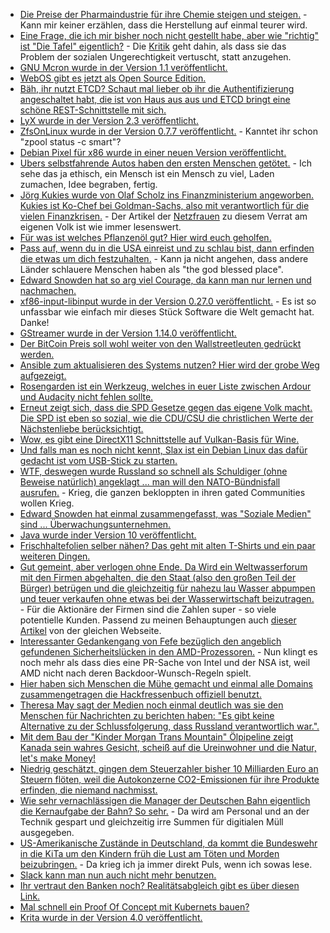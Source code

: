 * [Die Preise der Pharmaindustrie für ihre Chemie steigen und steigen.](https://blog.fefe.de/?ts=a451a97c) - Kann mir keiner erzählen, dass die Herstellung auf einmal teurer wird.
* [Eine Frage, die ich mir bisher noch nicht gestellt habe, aber wie "richtig" ist "Die Tafel" eigentlich?](http://www.niewiederkrieg.eu/?p=742) - Die [Kritik](https://de.wikipedia.org/wiki/Tafel_(Organisation)#Kritik_an_der_Tafel) geht dahin, als dass sie das Problem der sozialen Ungerechtigkeit vertuscht, statt anzugehen.
* [GNU Mcron wurde in der Version 1.1 veröffentlicht.](https://www.phoronix.com/scan.php?page=news_item&px=GNU-Mcron-1.1-Released)
* [WebOS gibt es jetzt als Open Source Edition.](https://www.phoronix.com/scan.php?page=news_item&px=LG-webOS-Open-Source-Edition)
* [Bäh, ihr nutzt ETCD? Schaut mal lieber ob ihr die Authentifizierung angeschaltet habt, die ist von Haus aus aus und ETCD bringt eine schöne REST-Schnittstelle mit sich.](https://ma.ttias.be/the-security-footgun-in-etcd/)
* [LyX wurde in der Version 2.3 veröffentlicht.](https://www.pro-linux.de/news/1/25714/latex-editor-lyx-23-integriert-gnuplot.html)
* [ZfsOnLinux wurde in der Version 0.7.7 veröffentlicht.](https://github.com/zfsonlinux/zfs/releases) - Kanntet ihr schon "zpool status -c smart"?
* [Debian Pixel für x86 wurde in einer neuen Version veröffentlicht.](https://www.pro-linux.de/news/1/25716/debian-pixel-f%C3%BCr-pc-in-neuer-version.html)
* [Ubers selbstfahrende Autos haben den ersten Menschen getötet.](https://blog.fefe.de/?ts=a44eed1c) - Ich sehe das ja ethisch, ein Mensch ist ein Mensch zu viel, Laden zumachen, Idee begraben, fertig.
* [Jörg Kukies wurde von Olaf Scholz ins Finanzministerium angeworben. Kukies ist Ko-Chef bei Goldman-Sachs, also mit verantwortlich für die vielen Finanzkrisen.](https://blog.fefe.de/?ts=a44ee4b2) - Der Artikel der [Netzfrauen](https://netzfrauen.org/2018/03/20/goldmansachs/) zu diesem Verrat am eigenen Volk ist wie immer lesenswert.
* [Für was ist welches Pflanzenöl gut? Hier wird euch geholfen.](https://www.smarticular.net/aetherische-oele-aromatherapie-erkaeltung-husten-kinderkrankheiten/)
* [Pass auf, wenn du in die USA einreist und zu schlau bist, dann erfinden die etwas um dich festzuhalten.](https://blog.fefe.de/?ts=a44e3d4f) - Kann ja nicht angehen, dass andere Länder schlauere Menschen haben als "the god blessed place".
* [Edward Snowden hat so arg viel Courage, da kann man nur lernen und nachmachen.](https://blog.fefe.de/?ts=a44e3914)
* [xf86-input-libinput wurde in der Version 0.27.0 veröffentlicht.](https://www.phoronix.com/scan.php?page=news_item&px=xf86-input-libinput-0.27) - Es ist so unfassbar wie einfach mir dieses Stück Software die Welt gemacht hat. Danke!
* [GStreamer wurde in der Version 1.14.0 veröffentlicht.](https://www.phoronix.com/scan.php?page=news_item&px=GStreamer-1.14.0-Released)
* [Der BitCoin Preis soll wohl weiter von den Wallstreetleuten gedrückt werden.](https://blog.fefe.de/?ts=a44f8bb0)
* [Ansible zum aktualisieren des Systems nutzen? Hier wird der grobe Weg aufgezeigt.](https://opensource.com/article/18/3/ansible-patch-systems)
* [Rosengarden ist ein Werkzeug, welches in euer Liste zwischen Ardour und Audacity nicht fehlen sollte.](https://opensource.com/article/18/3/make-sweet-music-digital-audio-workstation-rosegarden)
* [Erneut zeigt sich, dass die SPD Gesetze gegen das eigene Volk macht. Die SPD ist eben so sozial, wie die CDU/CSU die christlichen Werte der Nächstenliebe berücksichtigt.](http://www.neopresse.com/gesellschaft/kommentar-spd-greift-tarifbeschaeftigte-an-frondienste-statt-buergerfreiheit/)
* [Wow, es gibt eine DirectX11 Schnittstelle auf Vulkan-Basis für Wine.](https://www.phoronix.com/scan.php?page=news_item&px=DXVK-Shader-Cache)
* [Und falls man es noch nicht kennt, Slax ist ein Debian Linux das dafür gedacht ist vom USB-Stick zu starten.](https://www.slax.org/)
* [WTF, deswegen wurde Russland so schnell als Schuldiger (ohne Beweise natürlich) angeklagt ... man will den NATO-Bündnisfall ausrufen.](https://propagandaschau.wordpress.com/2018/03/21/beweise-bitte-eine-nuechterne-analyse-des-mordversuchs-an-sergej-und-yulia-skripal/) - Krieg, die ganzen bekloppten in ihren gated Communities wollen Krieg.
* [Edward Snowden hat einmal zusammengefasst, was "Soziale Medien" sind ... Überwachungsunternehmen.](https://propagandaschau.wordpress.com/2018/03/21/edward-snowden-zu-den-sozialen-medien/)
* [Java wurde inder Version 10 veröffentlicht.](https://www.pro-linux.de/news/1/25725/java-10-freigegeben.html)
* [Frischhaltefolien selber nähen? Das geht mit alten T-Shirts und ein paar weiteren Dingen.](https://www.smarticular.net/frischhaltefolie-ersatz-abdeckhaube-naehen-anleitung/)
* [Gut gemeint, aber verlogen ohne Ende. Da Wird ein Weltwasserforum mit den Firmen abgehalten, die den Staat (also den großen Teil der Bürger) betrügen und die gleichzeitig für nahezu lau Wasser abpumpen und teuer verkaufen ohne etwas bei der Wasserwirtschaft beizutragen.](http://www.sonnenseite.com/de/politik/das-8.-weltwasserforum-vereint-weltoberhaeupter-und-experten-zum-weltwassertag.html) - Für die Aktionäre der Firmen sind die Zahlen super - so viele potentielle Kunden. Passend zu meinen Behauptungen auch [dieser Artikel](http://www.sonnenseite.com/de/umwelt/die-trinkwasserkrise-in-den-usa-zunehmender-mangel-an-sicherem-trinkwasser.html) von der gleichen Webseite.
* [Interessanter Gedankengang von Fefe bezüglich den angeblich gefundenen Sicherheitslücken in den AMD-Prozessoren.](https://blog.fefe.de/?ts=a44dc725) - Nun klingt es noch mehr als dass dies eine PR-Sache von Intel und der NSA ist, weil AMD nicht nach deren Backdoor-Wunsch-Regeln spielt.
* [Hier haben sich Menschen die Mühe gemacht und einmal alle Domains zusammengetragen die Hackfressenbuch offiziell benutzt.](https://github.com/jmdugan/blocklists/blob/master/corporations/facebook/all)
* [Theresa May sagt der Medien noch einmal deutlich was sie den Menschen für Nachrichten zu berichten haben: "Es gibt keine Alternative zu der Schlussfolgerung, dass Russland verantwortlich war.".](http://www.neopresse.com/gesellschaft/kommentar-der-weg-in-den-faschismus/)
* [Mit dem Bau der "Kinder Morgan Trans Mountain" Ölpipeline zeigt Kanada sein wahres Gesicht, scheiß auf die Ureinwohner und die Natur, let's make Money!](https://netzfrauen.org/2018/03/22/first-nation-2/)
* [Niedrig geschätzt, gingen dem Steuerzahler bisher 10 Milliarden Euro an Steuern flöten, weil die Autokonzerne CO2-Emissionen für ihre Produkte erfinden, die niemand nachmisst.](http://www.sonnenseite.com/de/mobilitaet/steuerbetrug-der-autokonzerne-durch-falsche-co2-angaben-liegt-bei-ueber-10-milliarden-euro.html)
* [Wie sehr vernachlässigen die Manager der Deutschen Bahn eigentlich die Kernaufgabe der Bahn? So sehr.](https://blog.fefe.de/?ts=a44d4576) - Da wird am Personal und an der Technik gespart und gleichzeitig irre Summen für digitialen Müll ausgegeben.
* [US-Amerikanische Zustände in Deutschland, da kommt die Bundeswehr in die KiTa um den Kindern früh die Lust am Töten und Morden beizubringen.](https://blog.fefe.de/?ts=a44d4606) - Da krieg ich ja immer direkt Puls, wenn ich sowas lese.
* [Slack kann man nun auch nicht mehr benutzen.](https://blog.fefe.de/?ts=a44d49c7)
* [Ihr vertraut den Banken noch? Realitätsabgleich gibt es über diesen Link.](https://blog.fefe.de/?ts=a44d490d)
* [Mal schnell ein Proof Of Concept mit Kubernets bauen?](https://opensource.com/article/18/3/building-kubernetes-proof-concept)
* [Krita wurde in der Version 4.0 veröffentlicht.](https://www.pro-linux.de/news/1/25730/krita-40-ver%C3%B6ffentlicht.html)
